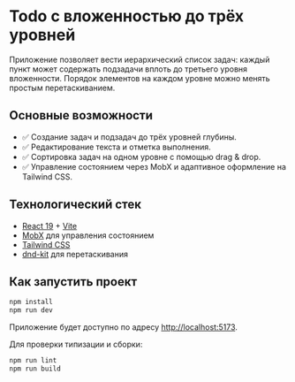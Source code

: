 # Todo с вложенностью до трёх уровней

Приложение позволяет вести иерархический список задач: каждый пункт может содержать подзадачи вплоть до третьего уровня вложенности. Порядок элементов на каждом уровне можно менять простым перетаскиванием.

## Основные возможности

- ✅ Создание задач и подзадач до трёх уровней глубины.
- ✅ Редактирование текста и отметка выполнения.
- ✅ Сортировка задач на одном уровне с помощью drag & drop.
- ✅ Управление состоянием через MobX и адаптивное оформление на Tailwind CSS.

## Технологический стек

- [React 19](https://react.dev/) + [Vite](https://vitejs.dev/)
- [MobX](https://mobx.js.org/README.html) для управления состоянием
- [Tailwind CSS](https://tailwindcss.com/)
- [dnd-kit](https://dndkit.com/) для перетаскивания

## Как запустить проект

```bash
npm install
npm run dev
```

Приложение будет доступно по адресу [http://localhost:5173](http://localhost:5173).

Для проверки типизации и сборки:

```bash
npm run lint
npm run build
```
